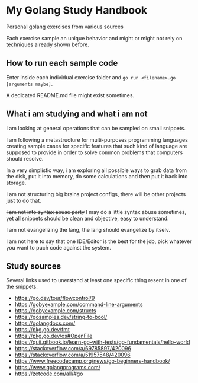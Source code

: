 # My Golang Study Handbook

Personal golang exercises from various sources

Each exercise sample an unique behavior and might or might not rely on techniques
already shown before.

## How to run each sample code

Enter inside each individual exercise folder and
`go run <filename>.go [arguments maybe]`.

A dedicated README.md file might exist sometimes.

## What i am studying and what i am not

I am looking at general operations that can be sampled on small snippets.

I am following a metastructure for multi-purposes programming languages creating
sample cases for specific features that such kind of language are supposed to
provide in order to solve common problems that computers should resolve.

In a very simplistic way, i am exploring all possible ways to grab data from the
disk, put it into memory, do some calculations and then put it back into storage.

I am not structuring big brains project configs, there will be other projects
just to do that.

~~I am not into syntax abuse party~~ I may do a little syntax abuse sometimes,
yet all snippets should be clean and objective, easy to understand.

I am not evangelizing the lang, the lang should evangelize by itselv.

I am not here to say that one IDE/Editor is the best for the job, pick whatever
you want to puch code against the system.

## Study sources

Several links used to unerstand at least one specific thing resent in one of the
snippets.

- <https://go.dev/tour/flowcontrol/9>
- <https://gobyexample.com/command-line-arguments>
- <https://gobyexample.com/structs>
- <https://gosamples.dev/string-to-bool/>
- <https://golangdocs.com/>
- <https://pkg.go.dev/fmt>
- <https://pkg.go.dev/os#OpenFile>
- <https://quii.gitbook.io/learn-go-with-tests/go-fundamentals/hello-world>
- <https://stackoverflow.com/a/69785897/420096>
- <https://stackoverflow.com/a/51957548/420096>
- <https://www.freecodecamp.org/news/go-beginners-handbook/>
- <https://www.golangprograms.com/>
- <https://zetcode.com/all/#go>
